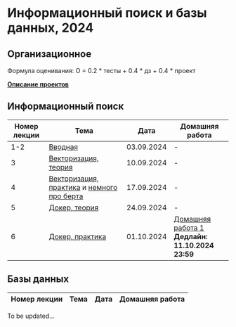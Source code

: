 # Информационный поиск и базы данных, 2024
## Организационное

Формула оценивания: О = 0.2 * тесты + 0.4 * дз + 0.4 * проект

**[Описание проектов](https://github.com/tokubetsu/infopoisk_bd_2023/blob/main/assignments/project.md)**

## Информационный поиск
| Номер лекции | Тема | Дата | Домашняя работа |
|----------|----------|----------|----------|
| 1-2   | [Вводная](https://github.com/tokubetsu/infopoisk_bd_2023/blob/main/infopoisk/lectures/infopoisk_1.pdf)   | 03.09.2024   | - |
| 3   | [Векторизация, теория](https://github.com/tokubetsu/infopoisk_bd_2023/blob/main/infopoisk/lectures/infopoisk_2.pdf)   | 10.09.2024   | - |
| 4   | [Векторизация, практика](https://github.com/tokubetsu/infopoisk_bd_2023/blob/main/infopoisk/lectures/infopoisk_3.ipynb) и [немного про берта](https://github.com/tokubetsu/infopoisk_bd_2023/blob/main/infopoisk/lectures/compsem_bert.ipynb)  | 17.09.2024   | - |
| 5   | [Докер, теория](https://github.com/tokubetsu/infopoisk_bd_2023/blob/main/infopoisk/lectures/infopoisk_5.pdf)   | 24.09.2024   | - |
| 6   | [Докер, практика](#)   | 01.10.2024   | [Домашняя работа 1](https://github.com/tokubetsu/infopoisk_bd_2023/blob/main/assignments/homework_1.md) <br> **Дедлайн: 11.10.2024 23:59** |

## Базы данных
| Номер лекции | Тема | Дата | Домашняя работа |
|----------|----------|----------|----------|

To be updated...
